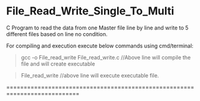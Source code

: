 # File_Read_Write_Single_To_Multi
C Program to read the data from one Master file line by line and write to 5 different files based on line no condition.

For compiling and execution execute below commands using cmd/terminal:

>gcc -o File_read_write File_read_write.c
//Above line will compile the file and will create executable

>File_read_write
//above line will execute executable file.


===========================================================================
